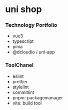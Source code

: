 # uni shop

### Technology Portfolio

- vue3
- typescript
- pinia
- @dcloudio / uni-app

### ToolChanel

- eslint
- prettier
- stylelint
- commitlint
- pnpm: packagemanager
- vite: build tool
